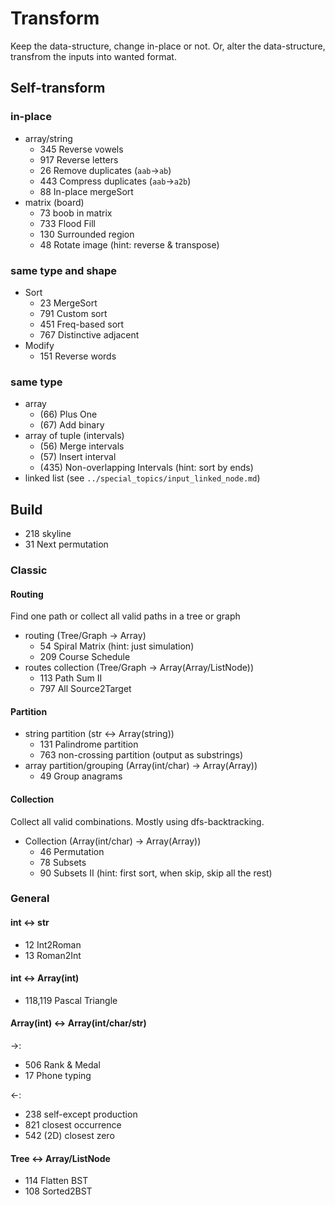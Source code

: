 # Transform
Keep the data-structure, change in-place or not. Or, alter the data-structure, transfrom the inputs into wanted format. 

## Self-transform

### in-place
- array/string
    - 345	Reverse vowels
    - 917	Reverse letters
    - 26	Remove duplicates (`aab`->`ab`)
    - 443	Compress duplicates (`aab`->`a2b`)
    - 88	In-place mergeSort
- matrix (board)
    - 73	boob in matrix
    - 733	Flood Fill
    - 130   Surrounded region
    - 48    Rotate image (hint: reverse & transpose)

### same type and shape

- Sort 
  - 23 MergeSort
  - 791 Custom sort
  - 451 Freq-based sort
  - 767 Distinctive adjacent 
- Modify
  - 151 Reverse words


### same type
- array
  - (66) Plus One
  - (67) Add binary
- array of tuple (intervals)  
  - (56) Merge intervals
  - (57) Insert interval
  - (435) Non-overlapping Intervals (hint: sort by ends)
- linked list (see `../special_topics/input_linked_node.md`)


## Build

- 218 skyline
- 31 Next permutation

### Classic

#### Routing
Find one path or collect all valid paths in a tree or graph

- routing (Tree/Graph -> Array)
  - 54 Spiral Matrix (hint: just simulation)
  - 209 Course Schedule
- routes collection (Tree/Graph -> Array(Array/ListNode))
  - 113 Path Sum II
  - 797 All Source2Target
  
#### Partition
- string partition (str <-> Array(string))
  - 131 Palindrome partition
  - 763 non-crossing partition (output as substrings)
- array partition/grouping (Array(int/char) -> Array(Array))
  - 49 Group anagrams

#### Collection
Collect all valid combinations. Mostly using dfs-backtracking. 

- Collection (Array(int/char) -> Array(Array))
  - 46 Permutation
  - 78 Subsets
  - 90 Subsets II (hint: first sort, when skip, skip all the rest)


### General

#### int <-> str
- 12 Int2Roman
- 13 Roman2Int

#### int <-> Array(int)
- 118,119 Pascal Triangle

#### Array(int) <-> Array(int/char/str)
->:
- 506 Rank & Medal
- 17 Phone typing

<-:
- 238 self-except production
- 821 closest occurrence
- 542 (2D) closest zero

#### Tree <-> Array/ListNode
- 114 Flatten BST
- 108 Sorted2BST

